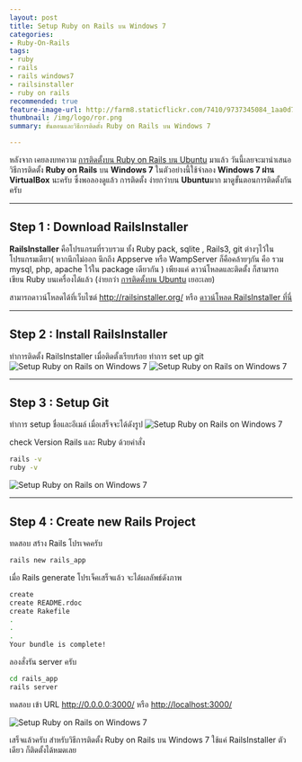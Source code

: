 ```yaml
---
layout: post
title: Setup Ruby on Rails บน Windows 7
categories:
- Ruby-On-Rails
tags:
- ruby
- rails
- rails windows7
- railsinstaller
- ruby on rails
recommended: true
feature-image-url: http://farm8.staticflickr.com/7410/9737345084_1aa0d74f72_o.png
thumbnail: /img/logo/ror.png
summary: ขั้นตอนและวิธีการติดตั้ง Ruby on Rails บน Windows 7

---
```

หลังจาก เคยลงบทความ <a href="http://devsharing.com/2013/ruby-on-rails/setup-ruby-on-rails-in-ubuntu/" target="_blank">การติดตั้งบน Ruby on Rails บน Ubuntu</a>  มาแล้ว  วันนี้เลยจะมานำเสนอวิธีการติดตั้ง **Ruby on Rails** บน **Windows 7** ในตัวอย่างนี้ใช้จำลอง **Windows 7 ผ่าน VirtualBox** นะครับ ซึ่งพอลองดูแล้ว การติดตั้ง ง่ายกว่าบน **Ubuntu**มาก  มาดูขั้นตอนการติดตั้งกันครับ

***

## Step 1 : Download RailsInstaller

**RailsInstaller** คือโปรแกรมที่รวบรวม ทั้ง Ruby pack, sqlite , Rails3, git ต่างๆไว้ในโปรแกรมเดียว( หากนึกไม่ออก นึกถึง Appserve หรือ WampServer ก็คือคล้ายๆกัน คือ รวม mysql, php, apache ไว้ใน package เดียวกัน ) เพียงแค่ ดาวน์โหลดและติดตั้ง ก็สามารถเขียน Ruby บนเครื่องได้แล้ว (ง่ายกว่า <a href="http://devsharing.com/2013/ruby-on-rails/setup-ruby-on-rails-in-ubuntu/" target="_blank">การติดตั้งบน Ubuntu</a> เยอะเลย)

สามารถดาวน์โหลดได้ที่เว็บไซต์ <a href="http://railsinstaller.org/" target="_blank">http://railsinstaller.org/</a> หรือ <a href="http://rubyforge.org/frs/download.php/76862/railsinstaller-2.2.1.exe" >ดาวน์โหลด RailsInstaller ที่นี่</a>

***

## Step 2 : Install RailsInstaller

ทำการติดตั้ง RailsInstaller เมื่อติดตั้งเรียบร้อย ทำการ set up git
![Setup Ruby on Rails on Windows 7](http://farm8.staticflickr.com/7410/9737345084_1aa0d74f72_o.png)
![Setup Ruby on Rails on Windows 7](http://farm8.staticflickr.com/7437/9737345480_a58a4a75e2_o.png)

***

## Step 3 : Setup Git

ทำการ setup ชื่อและอีเมล์ เมื่อเสร็จจะได้ดังรูป
![Setup Ruby on Rails on Windows 7](http://farm8.staticflickr.com/7400/9734110445_795b7ddee1_z.jpg)

check Version Rails และ Ruby ด้วยคำสั่ง

```bash
rails -v
ruby -v
```

![Setup Ruby on Rails on Windows 7](http://farm8.staticflickr.com/7373/9734111199_5264e40108_z.jpg)

***

## Step 4 : Create new Rails Project

ทดสอบ สร้าง Rails โปรเจคครับ

```bash
rails new rails_app
```

เมื่อ Rails generate โปรเจ็คเสร็จแล้ว จะได้ผลลัพธ์ดังภาพ

```bash
create
create README.rdoc
create Rakefile
.
.
.
Your bundle is complete!
```

ลองสั่งรัน server ครับ

```bash
cd rails_app
rails server
```

ทดสอบ เข้า URL <a href="http://0.0.0.0:3000/" target="_blank">http://0.0.0.0:3000/</a> หรือ <a href="http://localhost:3000/" target="_blank">http://localhost:3000/</a> 

![Setup Ruby on Rails on Windows 7](http://farm8.staticflickr.com/7336/9734111037_84d45fcd36_z.jpg)

เสร็จแล้วครับ สำหรับวิธีการติดตั้ง Ruby on Rails บน Windows 7 ใช้แค่ RailsInstaller ตัวเดียว ก็ติดตั้งได้หมดเลย

